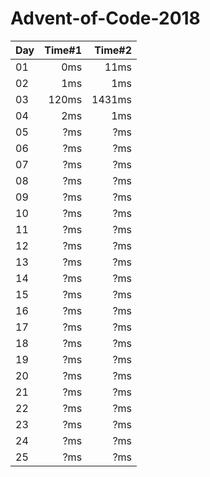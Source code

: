 # Advent-of-Code-2018

| Day | Time#1 | Time#2 |
|-----|-------:|-------:|
| 01  | 0ms | 11ms |
| 02  | 1ms | 1ms |
| 03  | 120ms | 1431ms |
| 04  | 2ms | 1ms |
| 05  | ?ms | ?ms |
| 06  | ?ms | ?ms |
| 07  | ?ms | ?ms |
| 08  | ?ms | ?ms |
| 09  | ?ms | ?ms |
| 10  | ?ms | ?ms |
| 11  | ?ms | ?ms |
| 12  | ?ms | ?ms |
| 13  | ?ms | ?ms |
| 14  | ?ms | ?ms |
| 15  | ?ms | ?ms |
| 16  | ?ms | ?ms |
| 17  | ?ms | ?ms |
| 18  | ?ms | ?ms |
| 19  | ?ms | ?ms |
| 20  | ?ms | ?ms |
| 21  | ?ms | ?ms |
| 22  | ?ms | ?ms |
| 23  | ?ms | ?ms |
| 24  | ?ms | ?ms |
| 25  | ?ms | ?ms |
